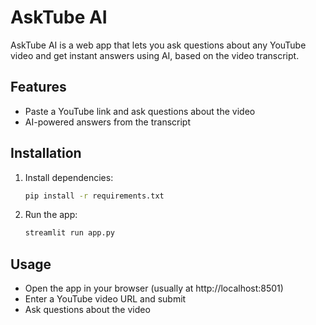 # AskTube AI

AskTube AI is a web app that lets you ask questions about any YouTube video and get instant answers using AI, based on the video transcript.

## Features
- Paste a YouTube link and ask questions about the video
- AI-powered answers from the transcript

## Installation
1. Install dependencies:
   ```bash
   pip install -r requirements.txt
   ```
2. Run the app:
   ```bash
   streamlit run app.py
   ```

## Usage
- Open the app in your browser (usually at http://localhost:8501)
- Enter a YouTube video URL and submit
- Ask questions about the video

